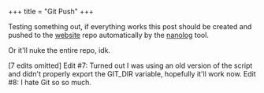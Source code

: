 +++
title = "Git Push"
+++

Testing something out, if everything works this post should be created and pushed to the [website](https://codeberg.org/daudix/website) repo automatically by the [nanolog](https://codeberg.org/daudix/nanolog) tool.

Or it'll nuke the entire repo, idk.

[7 edits omitted]
Edit #7: Turned out I was using an old version of the script and didn't properly export the GIT_DIR variable, hopefully it'll work now.
Edit #8: I hate Git so so much.
